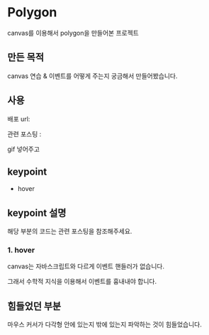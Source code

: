 # Polygon

canvas를 이용해서 polygon을 만들어본 프로젝트

## 만든 목적

canvas 연습 & 이벤트를 어떻게 주는지 궁금해서 만들어봤습니다.

## 사용

배포 url:

관련 포스팅 :

gif 넣어주고

## keypoint

- hover

## keypoint 설명

해당 부분의 코드는 관련 포스팅을 참조해주세요.

### 1. hover

canvas는 자바스크립트와 다르게 이벤트 핸들러가 없습니다.

그래서 수학적 지식을 이용해서 이벤트를 흉내내야 합니다.

## 힘들었던 부분

마우스 커서가 다각형 안에 있는지 밖에 있는지 파악하는 것이 힘들었습니다.
